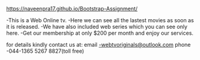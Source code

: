 https://naveenpra17.github.io/Bootstrap-Assignment/


 -This is a Web Online tv.
 -Here we can see all the lastest movies as soon as it is released.
 -We have also included web series which you can see only here.
 -Get our membership at only $200 per month and enjoy our services.

 for details kindly contact us at: email    -webtvoriginals@outlook.com
				   phone    -044-1365 5267 8827(toll free)
